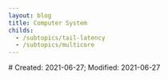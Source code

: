 ```yaml
---
layout: blog
title: Computer System
childs:
  - /subtopics/tail-latency
  - /subtopics/multicore
---
```

<span class="hidden-text"># Created: 2021-06-27; Modified: 2021-06-27</span>
